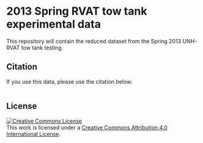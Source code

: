 2013 Spring RVAT tow tank experimental data
===========================================
This repository will contain the reduced dataset from the Spring 2013 UNH-RVAT tow tank testing. 

Citation
--------
If you use this data, please use the citation below:

```bibtex

```

License
-------
<a rel="license" href="http://creativecommons.org/licenses/by/4.0/">
<img alt="Creative Commons License" style="border-width:0" src="http://i.creativecommons.org/l/by/4.0/88x31.png" />
</a><br />This work is licensed under a <a rel="license" href="http://creativecommons.org/licenses/by/4.0/">
Creative Commons Attribution 4.0 International License</a>.
